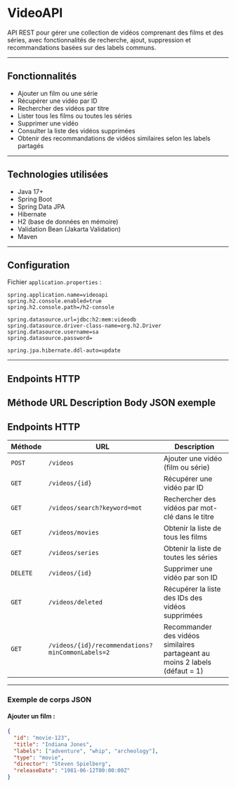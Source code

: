 # VideoAPI

API REST pour gérer une collection de vidéos comprenant des films et des séries, avec fonctionnalités de recherche, ajout, suppression et recommandations basées sur des labels communs.

---

## Fonctionnalités

- Ajouter un film ou une série
- Récupérer une vidéo par ID
- Rechercher des vidéos par titre
- Lister tous les films ou toutes les séries
- Supprimer une vidéo
- Consulter la liste des vidéos supprimées
- Obtenir des recommandations de vidéos similaires selon les labels partagés

---

## Technologies utilisées

- Java 17+
- Spring Boot
- Spring Data JPA
- Hibernate
- H2 (base de données en mémoire)
- Validation Bean (Jakarta Validation)
- Maven

---

## Configuration

Fichier `application.properties` :

```properties
spring.application.name=videoapi
spring.h2.console.enabled=true
spring.h2.console.path=/h2-console

spring.datasource.url=jdbc:h2:mem:videodb
spring.datasource.driver-class-name=org.h2.Driver
spring.datasource.username=sa
spring.datasource.password=

spring.jpa.hibernate.ddl-auto=update

```
---

## Endpoints HTTP
Méthode	URL	Description	Body JSON exemple
---

##  Endpoints HTTP

| Méthode | URL | Description 
|--------|-----|-------------
| `POST` | `/videos` | Ajouter une vidéo (film ou série) 
| `GET`  | `/videos/{id}` | Récupérer une vidéo par ID 
| `GET`  | `/videos/search?keyword=mot` | Rechercher des vidéos par mot-clé dans le titre 
| `GET`  | `/videos/movies` | Obtenir la liste de tous les films
| `GET`  | `/videos/series` | Obtenir la liste de toutes les séries 
| `DELETE` | `/videos/{id}` | Supprimer une vidéo par son ID 
| `GET` | `/videos/deleted` | Récupérer la liste des IDs des vidéos supprimées 
| `GET` | `/videos/{id}/recommendations?minCommonLabels=2` | Recommander des vidéos similaires partageant au moins 2 labels (défaut = 1) 

---

### Exemple de corps JSON

####  Ajouter un film :
```json
{
  "id": "movie-123",
  "title": "Indiana Jones",
  "labels": ["adventure", "whip", "archeology"],
  "type": "movie",
  "director": "Steven Spielberg",
  "releaseDate": "1981-06-12T00:00:00Z"
}